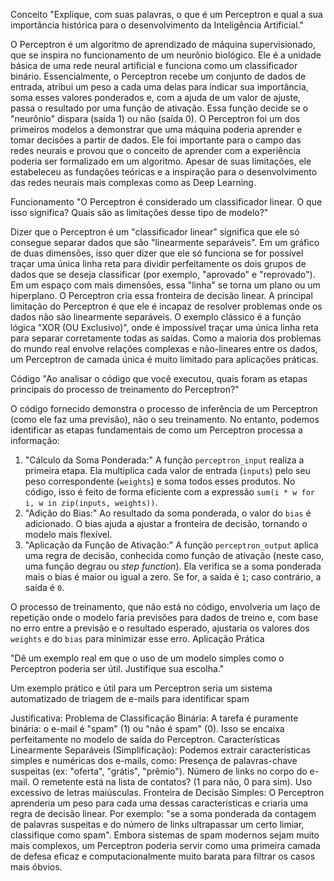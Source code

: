 Conceito
"Explique, com suas palavras, o que é um Perceptron e qual a sua importância histórica para o desenvolvimento da Inteligência Artificial."

O Perceptron é um algoritmo de aprendizado de máquina supervisionado, que se inspira no funcionamento de um neurônio biológico. Ele é a unidade básica de uma rede neural artificial e funciona como um classificador binário. Essencialmente, o Perceptron recebe um conjunto de dados de entrada, atribui um peso a cada uma delas para indicar sua importância, soma esses valores ponderados e, com a ajuda de um valor de ajuste, passa o resultado por uma função de ativação. Essa função decide se o "neurônio" dispara (saída 1) ou não (saída 0). O Perceptron foi um dos primeiros modelos a demonstrar que uma máquina poderia aprender e tomar decisões a partir de dados. Ele foi importante para o campo das redes neurais e provou que o conceito de aprender com a experiência poderia ser formalizado em um algoritmo. Apesar de suas limitações, ele estabeleceu as fundações teóricas e a inspiração para o desenvolvimento das redes neurais mais complexas como as Deep Learning.

Funcionamento
"O Perceptron é considerado um classificador linear. O que isso significa? Quais são as limitações desse tipo de modelo?"

Dizer que o Perceptron é um "classificador linear" significa que ele só consegue separar dados que são "linearmente separáveis". Em um gráfico de duas dimensões, isso quer dizer que ele só funciona se for possível traçar uma única linha reta para dividir perfeitamente os dois grupos de dados que se deseja classificar (por exemplo, "aprovado" e "reprovado"). Em um espaço com mais dimensões, essa "linha" se torna um plano ou um hiperplano. O Perceptron cria essa fronteira de decisão linear. A principal limitação do Perceptron é que ele é incapaz de resolver problemas onde os dados não são linearmente separáveis. O exemplo clássico é a função lógica "XOR (OU Exclusivo)", onde é impossível traçar uma única linha reta para separar corretamente todas as saídas. Como a maioria dos problemas do mundo real envolve relações complexas e não-lineares entre os dados, um Perceptron de camada única é muito limitado para aplicações práticas.

Código
"Ao analisar o código que você executou, quais foram as etapas principais do processo de treinamento do Perceptron?"

O código fornecido demonstra o processo de inferência de um Perceptron (como ele faz uma previsão), não o seu treinamento. No entanto, podemos identificar as etapas fundamentais de como um Perceptron processa a informação:

1. "Cálculo da Soma Ponderada:" A função `perceptron_input` realiza a primeira etapa. Ela multiplica cada valor de entrada (`inputs`) pelo seu peso correspondente (`weights`) e soma todos esses produtos. No código, isso é feito de forma eficiente com a expressão `sum(i * w for i, w in zip(inputs, weights))`.
2. "Adição do Bias:" Ao resultado da soma ponderada, o valor do `bias` é adicionado. O bias ajuda a ajustar a fronteira de decisão, tornando o modelo mais flexível.
3. "Aplicação da Função de Ativação:" A função `perceptron_output` aplica uma regra de decisão, conhecida como função de ativação (neste caso, uma função degrau ou *step function*). Ela verifica se a soma ponderada mais o bias é maior ou igual a zero. Se for, a saída é `1`; caso contrário, a saída é `0`.

O processo de treinamento, que não está no código, envolveria um laço de repetição onde o modelo faria previsões para dados de treino e, com base no erro entre a previsão e o resultado esperado, ajustaria os valores dos `weights` e do `bias` para minimizar esse erro.
Aplicação Prática

"Dê um exemplo real em que o uso de um modelo simples como o Perceptron poderia ser útil. Justifique sua escolha."

Um exemplo prático e útil para um Perceptron seria um sistema automatizado de triagem de e-mails para identificar spam

Justificativa:
Problema de Classificação Binária: A tarefa é puramente binária: o e-mail é "spam" (1) ou "não é spam" (0). Isso se encaixa perfeitamente no modelo de saída do Perceptron.
Características Linearmente Separáveis (Simplificação): Podemos extrair características simples e numéricas dos e-mails, como:
Presença de palavras-chave suspeitas (ex: "oferta", "grátis", "prêmio").
Número de links no corpo do e-mail.
O remetente está na lista de contatos? (1 para não, 0 para sim).
Uso excessivo de letras maiúsculas.
Fronteira de Decisão Simples: O Perceptron aprenderia um peso para cada uma dessas características e criaria uma regra de decisão linear. Por exemplo: "se a soma ponderada da contagem de palavras suspeitas e do número de links ultrapassar um certo limiar, classifique como spam". Embora sistemas de spam modernos sejam muito mais complexos, um Perceptron poderia servir como uma primeira camada de defesa eficaz e computacionalmente muito barata para filtrar os casos mais óbvios.
